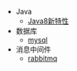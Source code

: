 * Java
  * [Java8新特性](./docs/Java8_新特性.md)
* 数据库
  * [mysql](./docs/mysql.md)
* 消息中间件
  * [rabbitmq](./docs/rabbitmq.md) 

